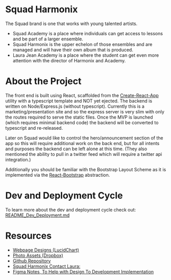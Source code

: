 # Squad Harmonix

The Squad brand is one that works with young talented artists.

- Squad Academy is a place where individuals can get access to lessons and be part
  of a larger ensemble.
- Squad Harmonix is the upper echelon of those ensembles and are managed and will
  have their own album that is produced.
- Laura Jean Academy is a place where the student can get even more attention
  with the director of Harmonix and Academy.

# About the Project

The front end is built using React, scaffolded from the [Create-React-App](https://create-react-app.dev/docs/getting-started/) utility
with a typescript template and NOT yet ejected. The backend is written on
Node/Express.js (without typescript). Currently this is a marketing/presentation
site and so the express server is very slim with only the routes required to
serve the static files. Once the MVP is launched (which requires minimal backend code)
the backend will be converted to typescript and re-released.

Later on Squad would like to control the hero/announcement section of the app
so this will require additional work on the back end, but for all intents and
purposes the backend can be left alone at this time. (They also mentioned the
ability to pull in a twitter feed which will require a twitter api integration.)

Additionally you should be familiar with the Bootstrap Layout Scheme as it is
implemented via the [React-Bootstrap](https://react-bootstrap.github.io/)
abstraction.

# Dev and Deployment Cycle

To learn more about the dev and deployment cycle check out: [README_Dev_Deployment.md](README_Dev_Deployment.md)

# Resources

- [Webpage Designs (LucidChart)](https://lucid.app/lucidchart/23b096cb-e8a2-4282-b53a-bfdc18a22827/edit?shared=true&page=0_0#?folder_id=home&browser=icon)
- [Photo Assets (Dropbox)](https://www.dropbox.com/sh/u1s41axi26fxq7m/AABcoLWSP5xHOA3XCVz0Y_Cca?dl=0)
- [Github Repository](https://github.com/BennEntterprise/squadharmonix-marketing-web)
- [Squad Harmonix Contact Laura:](info@squadharmonix.com)
- [Figma Notes, To Help with Design To Development Implementation](https://www.figma.com/file/H1WR6plRicpQQ3qpNz71zp/Squad?node-id=0%3A1)
